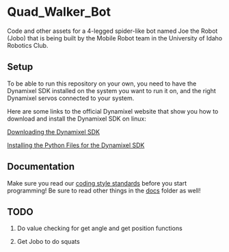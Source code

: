 # Quad_Walker_Bot
Code and other assets for a 4-legged spider-like bot named Joe the Robot (Jobo) that is being built by the Mobile Robot team in the University of Idaho Robotics Club.

## Setup
To be able to run this repository on your own, you need to have the Dynamixel SDK installed on the system you want to run it on, and the right Dynamixel servos connected to your system.

Here are some links to the official Dynamixel website that show you how to download and install the Dynamixel SDK on linux:

[Downloading the Dynamixel SDK](https://emanual.robotis.com/docs/en/software/dynamixel/dynamixel_sdk/download/)

[Installing the Python Files for the Dynamixel SDK](https://emanual.robotis.com/docs/en/software/dynamixel/dynamixel_sdk/library_setup/python_linux/)

## Documentation

Make sure you read our [coding style standards](/docs/style_standards.md) before you start programming! Be sure to read other things in the [docs](/docs) folder as well!

## TODO

1. Do value checking for get angle and get position functions

2. Get Jobo to do squats
